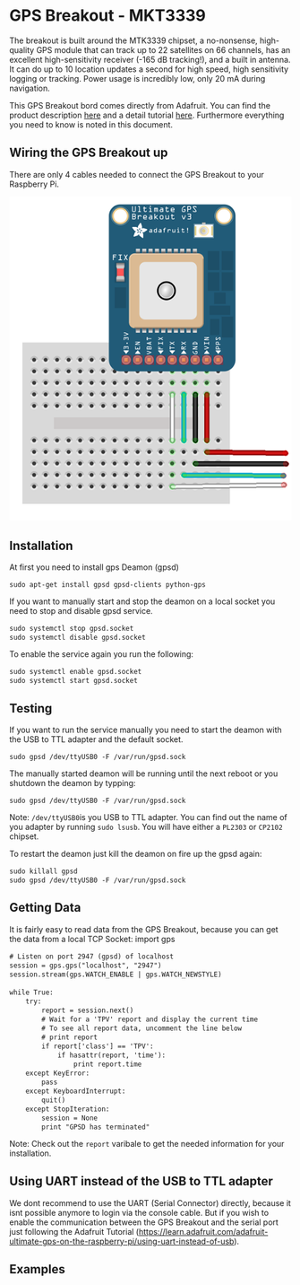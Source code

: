 # GPS Breakout - MKT3339

The breakout is built around the MTK3339 chipset, a no-nonsense, high-quality GPS module that can track up to 22 satellites on 66 channels, has an excellent high-sensitivity receiver (-165 dB tracking!), and a built in antenna. It can do up to 10 location updates a second for high speed, high sensitivity logging or tracking. Power usage is incredibly low, only 20 mA during navigation.

This GPS Breakout bord comes directly from Adafruit. You can find the product description [here](https://www.adafruit.com/products/746) and a detail tutorial [here](https://learn.adafruit.com/adafruit-ultimate-gps-on-the-raspberry-pi/introduction). Furthermore everything you need to know is noted in this document.

## Wiring the GPS Breakout up

There are only 4 cables needed to connect the GPS Breakout to your Raspberry Pi.

![Wirung](raspberry_pi_UltimateGPS_bb.png)


## Installation

At first you need to install gps Deamon (gpsd)

```
sudo apt-get install gpsd gpsd-clients python-gps
```

If you want to manually start and stop the deamon on a local socket you need to stop and disable gpsd service.
```
sudo systemctl stop gpsd.socket
sudo systemctl disable gpsd.socket
```

To enable the service again you run the following:
```
sudo systemctl enable gpsd.socket
sudo systemctl start gpsd.socket
```

## Testing
If you want to run the service manually you need to start the deamon with the USB to TTL adapter and the default socket.
```
sudo gpsd /dev/ttyUSB0 -F /var/run/gpsd.sock
```

The manually started deamon will be running until the next reboot or you shutdown the deamon by typping:
```
sudo gpsd /dev/ttyUSB0 -F /var/run/gpsd.sock
```
Note: ```/dev/ttyUSB0```is you USB to TTL adapter. You can find out the name of you adapter by running ```sudo lsusb```. You will have either a ```PL2303``` or ```CP2102``` chipset.

To restart the deamon just kill the deamon on fire up the gpsd again:
```
sudo killall gpsd
sudo gpsd /dev/ttyUSB0 -F /var/run/gpsd.sock
```

## Getting Data

It is fairly easy to read data from the GPS Breakout, because you can get the data from a local TCP Socket:
import gps

```
# Listen on port 2947 (gpsd) of localhost
session = gps.gps("localhost", "2947")
session.stream(gps.WATCH_ENABLE | gps.WATCH_NEWSTYLE)

while True:
    try:
    	report = session.next()
		# Wait for a 'TPV' report and display the current time
		# To see all report data, uncomment the line below
		# print report
        if report['class'] == 'TPV':
            if hasattr(report, 'time'):
                print report.time
    except KeyError:
		pass
    except KeyboardInterrupt:
		quit()
    except StopIteration:
		session = None
		print "GPSD has terminated"
```

Note: Check out the ```report``` varibale to get the needed information for your installation.

## Using UART instead of the USB to TTL adapter

We dont recommend to use the UART (Serial Connector) directly, because it isnt possible anymore to login via the console cable. But if you wish to enable the communication between the GPS Breakout and the serial port just following the Adafruit Tutorial (https://learn.adafruit.com/adafruit-ultimate-gps-on-the-raspberry-pi/using-uart-instead-of-usb).

## Examples
